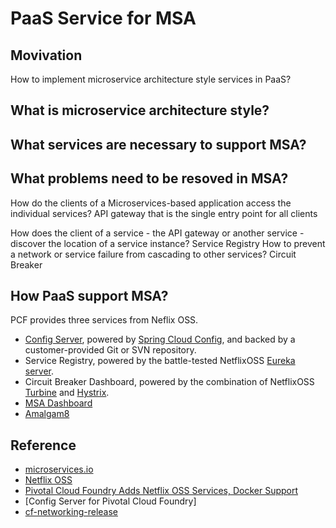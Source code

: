 
PaaS Service for MSA
=====
## Movivation
How to implement microservice architecture style services in PaaS?

## What is microservice architecture style?

## What services are necessary to support MSA?

## What problems need to be resoved in MSA?
How do the clients of a Microservices-based application access the individual services? API gateway that is the single entry point for all clients

How does the client of a service - the API gateway or another service - discover the location of a service instance?  Service Registry
How to prevent a network or service failure from cascading to other services? Circuit Breaker

## How PaaS support MSA?
PCF provides three services from Neflix OSS.
- [Config Server]((http://docs.pivotal.io/spring-cloud-services/1-3/common/config-server/index.html)), powered by [Spring Cloud Config](http://cloud.spring.io/spring-cloud-config/), and backed by a customer-provided Git or SVN repository.
- Service Registry, powered by the battle-tested NetflixOSS [Eureka server](https://github.com/Netflix/eureka/wiki).
- Circuit Breaker Dashboard, powered by the combination of NetflixOSS [Turbine](https://github.com/Netflix/Turbine/wiki) and [Hystrix](https://github.com/Netflix/Hystrix/wiki).
- [MSA Dashboard](https://github.com/ordina-jworks/microservices-dashboard)
- [Amalgam8](https://www.amalgam8.io/docs/)


## Reference
- [microservices.io](http://microservices.io/index.html)
- [Netflix OSS](https://netflix.github.io/)
- [Pivotal Cloud Foundry Adds Netflix OSS Services, Docker Support](https://www.infoq.com/news/2015/11/pivotal-cloud-foundry-netflix)
- [Config Server for Pivotal Cloud Foundry]
- [cf-networking-release](https://github.com/cloudfoundry-incubator/cf-networking-release)


